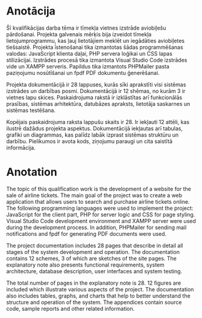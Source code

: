 # Anotācija

Šī kvalifikācijas darba tēma ir tīmekļa vietnes izstrāde aviobiļešu pārdošanai. Projekta galvenais mērķis bija izveidot tīmekļa lietojumprogrammu, kas ļauj lietotājiem meklēt un iegādāties aviobiļetes tiešsaistē. Projekta īstenošanai tika izmantotas šādas programmēšanas valodas: JavaScript klienta daļai, PHP servera loģikai un CSS lapas stilizācijai. Izstrādes procesā tika izmantota Visual Studio Code izstrādes vide un XAMPP serveris. Papildus tika izmantots PHPMailer pasta paziņojumu nosūtīšanai un fpdf PDF dokumentu ģenerēšanai.

Projekta dokumentācijā ir 28 lappuses, kurās sīki aprakstīti visi sistēmas izstrādes un darbības posmi. Dokumentācijā ir 12 shēmas, no kurām 3 ir vietnes lapu skices. Paskaidrojuma rakstā ir izklāstītas arī funkcionālās prasības, sistēmas arhitektūra, datubāzes apraksts, lietotāja saskarnes un sistēmas testēšana.

Kopējais paskaidrojuma raksta lappušu skaits ir 28. Ir iekļauti 12 attēli, kas ilustrē dažādus projekta aspektus. Dokumentācijā iekļautas arī tabulas, grafiki un diagrammas, kas palīdz labāk izprast sistēmas struktūru un darbību. Pielikumos ir avota kods, ziņojumu paraugi un cita saistītā informācija.


# Anotation

The topic of this qualification work is the development of a website for the sale of airline tickets. The main goal of the project was to create a web application that allows users to search and purchase airline tickets online. The following programming languages were used to implement the project: JavaScript for the client part, PHP for server logic and CSS for page styling. Visual Studio Code development environment and XAMPP server were used during the development process. In addition, PHPMailer for sending mail notifications and fpdf for generating PDF documents were used.

The project documentation includes 28 pages that describe in detail all stages of the system development and operation. The documentation contains 12 schemes, 3 of which are sketches of the site pages. The explanatory note also presents functional requirements, system architecture, database description, user interfaces and system testing.

The total number of pages in the explanatory note is 28. 12 figures are included which illustrate various aspects of the project. The documentation also includes tables, graphs, and charts that help to better understand the structure and operation of the system. The appendices contain source code, sample reports and other related information.
